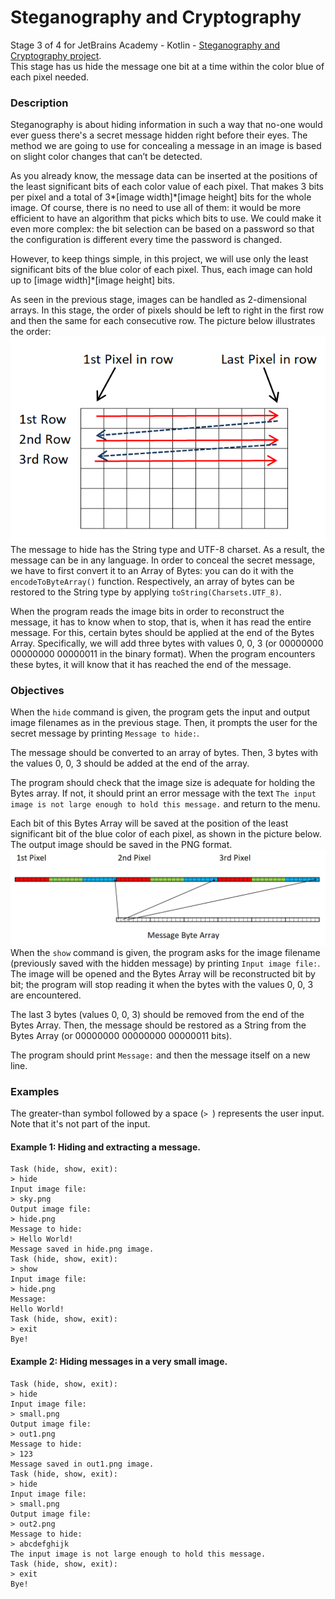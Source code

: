 # Steganography and Cryptography
Stage 3 of 4 for JetBrains Academy - Kotlin - [Steganography and Cryptography project](https://hyperskill.org/projects/160/stages/832/implement).   
This stage has us hide the message one bit at a time within the color blue of each pixel needed.
### Description
Steganography is about hiding information in such a way that no-one would ever guess there's a secret message hidden right before their eyes. The method we are going to use for concealing a message in an image is based on slight color changes that can’t be detected.

As you already know, the message data can be inserted at the positions of the least significant bits of each color value of each pixel. That makes 3 bits per pixel and a total of 3*[image width]*[image height] bits for the whole image. Of course, there is no need to use all of them: it would be more efficient to have an algorithm that picks which bits to use. We could make it even more complex: the bit selection can be based on a password so that the configuration is different every time the password is changed.

However, to keep things simple, in this project, we will use only the least significant bits of the blue color of each pixel. Thus, each image can hold up to [image width]*[image height] bits.

As seen in the previous stage, images can be handled as 2-dimensional arrays. In this stage, the order of pixels should be left to right in the first row and then the same for each consecutive row. The picture below illustrates the order:       
![Pixel storage order](images/order3.png)     
The message to hide has the String type and UTF-8 charset. As a result, the message can be in any language. In order to conceal the secret message, we have to first convert it to an Array of Bytes: you can do it with the `encodeToByteArray()` function. Respectively, an array of bytes can be restored to the String type by applying `toString(Charsets.UTF_8)`.

When the program reads the image bits in order to reconstruct the message, it has to know when to stop, that is, when it has read the entire message. For this, certain bytes should be applied at the end of the Bytes Array. Specifically, we will add three bytes with values 0, 0, 3 (or 00000000 00000000 00000011 in the binary format). When the program encounters these bytes, it will know that it has reached the end of the message.
### Objectives
When the `hide` command is given, the program gets the input and output image filenames as in the previous stage. Then, it prompts the user for the secret message by printing `Message to hide:`.

The message should be converted to an array of bytes. Then, 3 bytes with the values 0, 0, 3 should be added at the end of the array.

The program should check that the image size is adequate for holding the Bytes array. If not, it should print an error message with the text `The input image is not large enough to hold this message.` and return to the menu.

Each bit of this Bytes Array will be saved at the position of the least significant bit of the blue color of each pixel, as shown in the picture below. The output image should be saved in the PNG format.    
![where to save each bit](images/pixels.png)    
When the `show` command is given, the program asks for the image filename (previously saved with the hidden message) by printing `Input image file:`. The image will be opened and the Bytes Array will be reconstructed bit by bit; the program will stop reading it when the bytes with the values 0, 0, 3 are encountered.

The last 3 bytes (values 0, 0, 3) should be removed from the end of the Bytes Array. Then, the message should be restored as a String from the Bytes Array (or 00000000 00000000 00000011 bits).

The program should print `Message:` and then the message itself on a new line.
### Examples
The greater-than symbol followed by a space (`> `) represents the user input. Note that it's not part of the input.
#### Example 1: Hiding and extracting a message.
```text
Task (hide, show, exit):
> hide
Input image file:
> sky.png
Output image file:
> hide.png
Message to hide:
> Hello World!
Message saved in hide.png image.
Task (hide, show, exit):
> show
Input image file:
> hide.png
Message:
Hello World!
Task (hide, show, exit):
> exit
Bye!
```
#### Example 2: Hiding messages in a very small image.
```text
Task (hide, show, exit):
> hide
Input image file:
> small.png
Output image file:
> out1.png
Message to hide:
> 123
Message saved in out1.png image.
Task (hide, show, exit):
> hide
Input image file:
> small.png
Output image file:
> out2.png
Message to hide:
> abcdefghijk
The input image is not large enough to hold this message.
Task (hide, show, exit):
> exit
Bye!
```